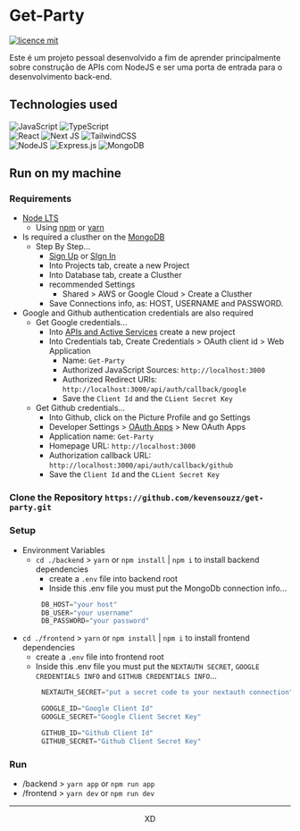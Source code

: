 # Get-Party

[![licence mit](https://img.shields.io/badge/licence-MIT-blue.svg)](./LICENSE)

Este é um projeto pessoal desenvolvido a fim de aprender principalmente sobre construção de APIs com NodeJS e ser uma porta de entrada para o desenvolvimento back-end.

## Technologies used

![JavaScript](https://img.shields.io/badge/javascript-%23323330.svg?style=for-the-badge&logo=javascript&logoColor=%23F7DF1E)
![TypeScript](https://img.shields.io/badge/typescript-%23007ACC.svg?style=for-the-badge&logo=typescript&logoColor=white)
<br>
![React](https://img.shields.io/badge/react-%2320232a.svg?style=for-the-badge&logo=react&logoColor=%2361DAFB)
![Next JS](https://img.shields.io/badge/Next-black?style=for-the-badge&logo=next.js&logoColor=white)
![TailwindCSS](https://img.shields.io/badge/tailwindcss-%2338B2AC.svg?style=for-the-badge&logo=tailwind-css&logoColor=white)
<br>
![NodeJS](https://img.shields.io/badge/node.js-6DA55F?style=for-the-badge&logo=node.js&logoColor=white)
![Express.js](https://img.shields.io/badge/express.js-%23404d59.svg?style=for-the-badge&logo=express&logoColor=%2361DAFB)
![MongoDB](https://img.shields.io/badge/MongoDB-%234ea94b.svg?style=for-the-badge&logo=mongodb&logoColor=white)

## Run on my machine

### Requirements

- [Node LTS](https://nodejs.org/en)
  - Using [npm](https://docs.npmjs.com/cli/v9/configuring-npm/install) or [yarn](https://classic.yarnpkg.com/en/docs/install)
- Is required a clusther on the [MongoDB](https://www.mongodb.com/)
  - Step By Step...
    - [Sign Up](https://account.mongodb.com/account/register) or [SIgn In](https://account.mongodb.com/account/login)
    - Into Projects tab, create a new Project
    - Into Database tab, create a Clusther
    - recommended Settings
      - Shared > AWS or Google Cloud > Create a Clusther
    - Save Connections info, as: HOST, USERNAME and PASSWORD.
- Google and Github authentication credentials are also required
  - Get Google credentials...
    - Into [APIs and Active Services](https://console.cloud.google.com/projectselector2/apis/dashboard?organizationId=0&supportedpurview=project) create a new project
    - Into Credentials tab, Create Credentials > OAuth client id > Web Application
      - Name: `Get-Party`
      - Authorized JavaScript Sources: `http://localhost:3000`
      - Authorized Redirect URIs: `http://localhost:3000/api/auth/callback/google`
      - Save the `Client Id` and the `CLient Secret Key`
  - Get Github credentials...
    - Into Github, click on the Picture Profile and go Settings
    - Developer Settings > [OAuth Apps](https://github.com/settings/developers) > New OAuth Apps
    - Application name: `Get-Party`
    - Homepage URL: `http://localhost:3000`
    - Authorization callback URL: `http://localhost:3000/api/auth/callback/github`
    - Save the `Client Id` and the `CLient Secret Key`

### Clone the Repository `https://github.com/kevensouzz/get-party.git`
### Setup
- Environment Variables
  - `cd ./backend` > `yarn` or `npm install` | `npm i` to install backend dependencies
    - create a `.env` file into backend root
    - Inside this .env file you must put the MongoDb connection info...

```js
        DB_HOST="your host"
        DB_USER="your username"
        DB_PASSWORD="your password"
```

  - `cd ./frontend` > `yarn` or `npm install` | `npm i` to install frontend dependencies
    - create a `.env` file into frontend root
    - Inside this .env file you must put the `NEXTAUTH SECRET`, `GOOGLE CREDENTIALS INFO` and `GITHUB CREDENTIALS INFO`...

```js
        NEXTAUTH_SECRET="put a secret code to your nextauth connection"

        GOOGLE_ID="Google Client Id"
        GOOGLE_SECRET="Google Client Secret Key"

        GITHUB_ID="Github Client Id"
        GITHUB_SECRET="Github Client Secret Key"
```

### Run

- /backend > `yarn app` or `npm run app`
- /frontend > `yarn dev` or `npm run dev`

---

<p align="center" >
  XD
</p>
